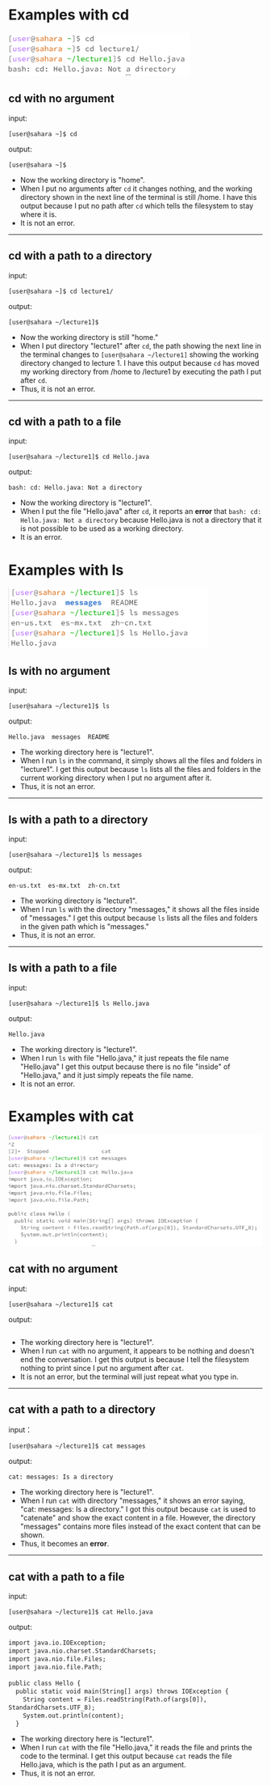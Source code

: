 # Examples with cd

![Image](cd.png)

## cd with no argument

input:
```
[user@sahara ~]$ cd
```
output:
```
[user@sahara ~]$
```
* Now the working directory is "home".
* When I put no arguments after `cd` it  changes nothing, and the working directory shown in the next line of the terminal is still /home. I have this output because I put no path after `cd` which tells the filesystem to stay where it is.
* It is not an error.

___
## cd with a path to a directory

input:
```
[user@sahara ~]$ cd lecture1/
```
output:
```
[user@sahara ~/lecture1]$
```
* Now the working directory is still "home."
* When I put directory "lecture1" after `cd`, the path showing the next line in the terminal changes to `[user@sahara ~/lecture1]` showing the working directory changed to lecture 1. I have this output because `cd` has moved my working directory from /home to /lecture1 by executing the path I put after `cd`.
* Thus, it is not an error.

___
## cd with a path to a file 

input:
```
[user@sahara ~/lecture1]$ cd Hello.java
```
output:
```
bash: cd: Hello.java: Not a directory
```

* Now the working directory is "lecture1".
* When I put the file "Hello.java" after `cd`, it reports an **error** that `bash: cd: Hello.java: Not a directory` because Hello.java is not a directory that it is not possible to be used as a working directory.
* It is an error.


# Examples with ls

![Image](ls.png)

## ls with no argument

input:
```
[user@sahara ~/lecture1]$ ls
```
output:
```
Hello.java  messages  README
```

* The working directory here is "lecture1".
* When I run `ls` in the command, it simply shows all the files and folders in "lecture1". I get this output because `ls` lists all the files and folders in the current working directory when I put no argument after it.
* Thus, it is not an error.

___
## ls with a path to a directory

input:
```
[user@sahara ~/lecture1]$ ls messages
```
output:
```
en-us.txt  es-mx.txt  zh-cn.txt
```

* The working directory is "lecture1".
* When I run `ls` with the directory "messages," it shows all the files inside of "messages." I get this output because `ls` lists all the files and folders in the given path which is "messages."
* Thus, it is not an error.

___
## ls with a path to a file

input:
```
[user@sahara ~/lecture1]$ ls Hello.java
```
output:
```
Hello.java
```

* The working directory is "lecture1".
* When I run `ls` with file "Hello.java," it just repeats the file name "Hello.java" I get this output because there is no file "inside" of "Hello.java," and it just simply repeats the file name.
* It is not an error. 


# Examples with cat

![Image](cat.png)

## cat with no argument

input:
```
[user@sahara ~/lecture1]$ cat
```
output:
```
```

* The working directory here is "lecture1".
* When I run `cat` with no argument, it appears to be nothing and doesn't end the conversation. I get this output is because I tell the filesystem nothing to print since I put no argument after `cat`.
* It is not an error, but the terminal will just repeat what you type in.

___
## cat with a path to a directory

input：
```
[user@sahara ~/lecture1]$ cat messages
```
output:
```
cat: messages: Is a directory
```

* The working directory here is "lecture1".
* When I run `cat` with directory "messages," it shows an error saying, "cat: messages: Is a directory." I got this output because  `cat` is used to "catenate" and show the exact content in a file. However, the directory "messages" contains more files instead of the exact content that can be shown.
* Thus, it becomes an **error**.

___
## cat with a path to a file
input:
```
[user@sahara ~/lecture1]$ cat Hello.java
```
output:
```
import java.io.IOException;
import java.nio.charset.StandardCharsets;
import java.nio.file.Files;
import java.nio.file.Path;

public class Hello {
  public static void main(String[] args) throws IOException {
    String content = Files.readString(Path.of(args[0]), StandardCharsets.UTF_8);    
    System.out.println(content);
  }
```

* The working directory here is "lecture1".
* When I run `cat` with the file "Hello.java," it reads the file and prints the code to the terminal. I get this output because `cat` reads the file Hello.java, which is the path I put as an argument.
* Thus, it is not an error.

